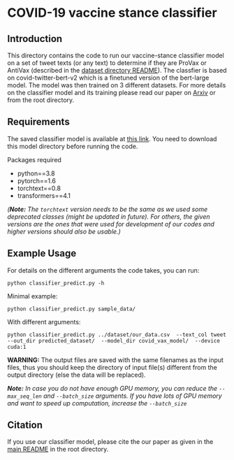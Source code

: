 # COVID-19 vaccine stance classifier

## Introduction
This directory contains the code to run our vaccine-stance classifier model on a set of tweet texts (or any text) to determine if they are ProVax or AntiVax (described in the [dataset directory README](/dataset/README.md)). 
The classfier is based on covid-twitter-bert-v2 which is a finetuned version of the bert-large model. The model was then trained on 3 different datasets. For more details on the classifier model and its training please read our paper on [Arxiv](https://arxiv.org "Paper on Arxiv") or from the root directory.


## Requirements
The saved classifier model is available at [this link](https://drive.google.com/drive/folders/1RM1rngMfJll5tmvHRRum3ehx8CWphSY8?usp=sharing "Link to model"). You need to download this model directory before running the code. 

Packages required
- python==3.8
- pytorch==1.6
- torchtext==0.8
- transformers==4.1

*(**Note:** The `torchtext` version needs to be the same as we used some deprecated classes (might be updated in future). For others, the given versions are the ones that were used for development of our codes and higher versions should also be usable.)*

## Example Usage 
For details on the different arguments the code takes, you can run: 
```
python classifier_predict.py -h
```


Minimal example:
```
python classifier_predict.py sample_data/
```


With different arguments:
```
python classifier_predict.py ../dataset/our_data.csv  --text_col tweet  --out_dir predicted_dataset/  --model_dir covid_vax_model/  --device cuda:1
```


**WARNING:** The output files are saved with the same filenames as the input files, thus you should keep the directory of input file(s) different from the output directory (else the data will be replaced).

***Note:** In case you do not have enough GPU memory, you can reduce the `--max_seq_len` and `--batch_size` arguments. If you have lots of GPU memory and want to speed up computation, increase the `--batch_size`*


## Citation
If you use our classifier model, please cite the our paper as given in the [main README](/README.md) in the root directory.
